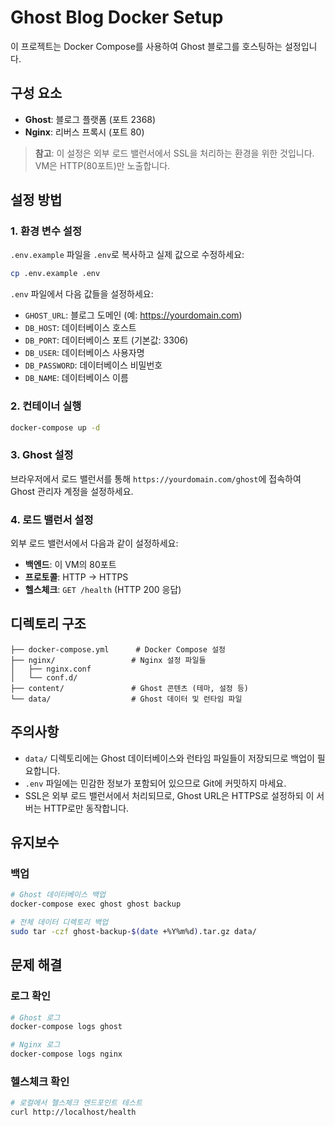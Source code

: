 # Ghost Blog Docker Setup

이 프로젝트는 Docker Compose를 사용하여 Ghost 블로그를 호스팅하는 설정입니다.

## 구성 요소

- **Ghost**: 블로그 플랫폼 (포트 2368)
- **Nginx**: 리버스 프록시 (포트 80)

> **참고**: 이 설정은 외부 로드 밸런서에서 SSL을 처리하는 환경을 위한 것입니다. VM은 HTTP(80포트)만 노출합니다.

## 설정 방법

### 1. 환경 변수 설정

`.env.example` 파일을 `.env`로 복사하고 실제 값으로 수정하세요:

```bash
cp .env.example .env
```

`.env` 파일에서 다음 값들을 설정하세요:
- `GHOST_URL`: 블로그 도메인 (예: https://yourdomain.com)
- `DB_HOST`: 데이터베이스 호스트
- `DB_PORT`: 데이터베이스 포트 (기본값: 3306)
- `DB_USER`: 데이터베이스 사용자명
- `DB_PASSWORD`: 데이터베이스 비밀번호
- `DB_NAME`: 데이터베이스 이름

### 2. 컨테이너 실행

```bash
docker-compose up -d
```

### 3. Ghost 설정

브라우저에서 로드 밸런서를 통해 `https://yourdomain.com/ghost`에 접속하여 Ghost 관리자 계정을 설정하세요.

### 4. 로드 밸런서 설정

외부 로드 밸런서에서 다음과 같이 설정하세요:
- **백엔드**: 이 VM의 80포트
- **프로토콜**: HTTP → HTTPS
- **헬스체크**: `GET /health` (HTTP 200 응답)

## 디렉토리 구조

```
├── docker-compose.yml      # Docker Compose 설정
├── nginx/                 # Nginx 설정 파일들
│   ├── nginx.conf
│   └── conf.d/
├── content/               # Ghost 콘텐츠 (테마, 설정 등)
└── data/                  # Ghost 데이터 및 런타임 파일
```

## 주의사항

- `data/` 디렉토리에는 Ghost 데이터베이스와 런타임 파일들이 저장되므로 백업이 필요합니다.
- `.env` 파일에는 민감한 정보가 포함되어 있으므로 Git에 커밋하지 마세요.
- SSL은 외부 로드 밸런서에서 처리되므로, Ghost URL은 HTTPS로 설정하되 이 서버는 HTTP로만 동작합니다.

## 유지보수

### 백업

```bash
# Ghost 데이터베이스 백업
docker-compose exec ghost ghost backup

# 전체 데이터 디렉토리 백업
sudo tar -czf ghost-backup-$(date +%Y%m%d).tar.gz data/
```

## 문제 해결

### 로그 확인

```bash
# Ghost 로그
docker-compose logs ghost

# Nginx 로그
docker-compose logs nginx
```

### 헬스체크 확인

```bash
# 로컬에서 헬스체크 엔드포인트 테스트
curl http://localhost/health
```